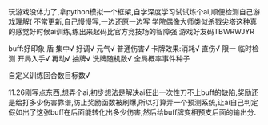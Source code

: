 玩游戏没体力了,拿python模拟一个框架,自学深度学习试试炼个ai,顺便检测自己游戏理解(
不常更新,自己慢慢写,一边还原一边写
学院偶像大师类似杀戮尖塔这种真的感觉好时候ai训练,练出来起码比官方竞技场的智障强
游戏好友码TBWRWJYR

buff:好印象 盾 集中√ 好调√ 元气√ 普通伤害√
卡牌效果:消耗√ 直伤√ 限一 临时检测 开局入手√ 再动√ 抽牌√
洗牌随机数√ 全局概率事件种子

自定义训练回合数目标数√ 

11.26刚写点东西,想弄个ai,初步想法是解决ai狂出一次性刀不上buff的缺陷,奖励还是给打多少伤害靠谱,防止奖励函数被刷爆,所以打算弄一个预测系统,让ai自己判定假如出了这张buff在后面能转化出多少伤害,然后给buff牌变相预支后面的输出分.
